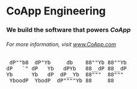 # CoApp Engineering
### We build the software that powers *CoApp*
###### For more information, visit www.CoApp.com


<pre>
 dP""b8  dP"Yb     db    88""Yb 88""Yb
dP   `" dP   Yb   dPYb   88__dP 88__dP
Yb      Yb   dP  dP__Yb  88"""  88"""
 YboodP  YbodP  dP""""Yb 88     88  
 </pre>